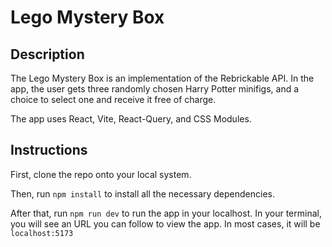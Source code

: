 # Lego Mystery Box

## Description

The Lego Mystery Box is an implementation of the Rebrickable API. In the app, the user gets three randomly chosen Harry Potter minifigs, and a choice to select one and receive it free of charge.

The app uses React, Vite, React-Query, and CSS Modules.

## Instructions

First, clone the repo onto your local system.

Then, run `npm install` to install all the necessary dependencies.

After that, run `npm run dev` to run the app in your localhost. In your terminal, you will see an URL you can follow to view the app. In most cases, it will be `localhost:5173`
